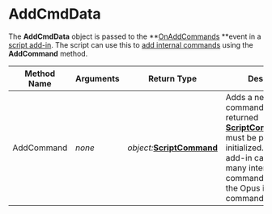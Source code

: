 # AddCmdData

The **AddCmdData** object is passed to the **[OnAddCommands](../scripting_events/onaddcommands.md) **event in a [script add-in](/Manual/scripting/script_add-ins/README.md). The script can use this to [add internal commands](/Manual/scripting/example_scripts/adding_a_new_internal_command.md) using the **AddCommand** method.

| Method Name | **Arguments** | Return Type | Description |
| --- | --- | --- | --- |
| AddCommand | *none* | *object:***[ScriptCommand](scriptcommand.md)** | Adds a new internal command to Opus. The returned **[ScriptCommand](scriptcommand.md)** object must be properly initialized. A script add-in can add as many internal commands as it likes to the Opus internal command set. |

